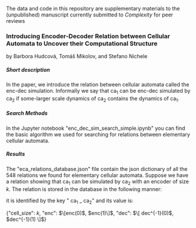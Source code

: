 The data and code in this repository are supplementary materials to the (unpublished) manuscript currently submitted to *Complexity* for peer reviews
### Introducing Encoder-Decoder Relation between Cellular Automata to Uncover their Computational Structure
by Barbora Hudcová, Tomáš Mikolov, and Stefano Nichele

##### Short description

In the paper, we introduce the relation between cellular automata called the enc-dec simulation. Informally we say that $\mathrm{ca}_1$ can be enc-dec simulated by $\mathrm{ca}_2$ if some-larger scale dynamics of $\mathrm{ca}_2$ contains the dynamics of $\mathrm{ca}_1$.

##### Search Methods
In the Jupyter notebook "enc_dec_sim_search_simple.ipynb" you can find the basic algorithm we used for searching for relations between elementary cellular automata. 

##### Results
The "eca_relations_database.json" file contain the json dictionary of all the 548 relations we found for elementary cellular automata. Suppose we have a relation showing that $\mathrm{ca}_1$ can be simulated by $\mathrm{ca}_2$ with an encoder of size $k$. The relation is stored in the database in the following manner:

it is identified by the key " $\mathrm{ca}_{1}$ _ $\mathrm{ca}_2$" and its value is:

{"cell_size": $k$, "enc": $\[enc(0)$, $enc(1)\]$, "dec": $\[ dec^{-1}(0)$, $dec^{-1}(1) \]$}
